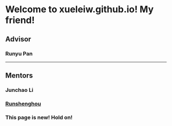 # Welcome to xueleiw.github.io! My friend!  
## Advisor
### Runyu Pan  
---
## Mentors
### Junchao Li
### [Runshenghou](runshenghou.github.io)
### This page is new! Hold on!
